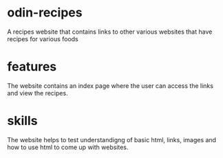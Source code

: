 # odin-recipes
A recipes website that contains links to other various websites that have recipes for various foods

# features
The website contains an index page where the user can access the links and view the recipes.

# skills
The website helps to test understandigng of basic html, links, images and how to use html to come up with websites.